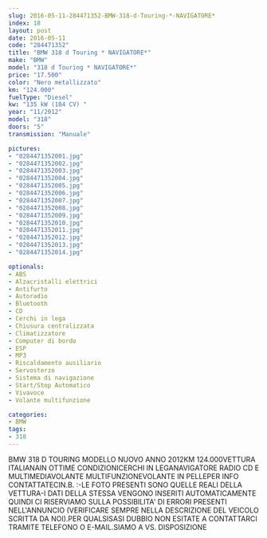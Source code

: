 ```yaml
---
slug: 2016-05-11-284471352-BMW-318-d-Touring-*-NAVIGATORE*
index: 18
layout: post
date: 2016-05-11
code: "284471352"
title: "BMW 318 d Touring * NAVIGATORE*"
make: "BMW"
model: "318 d Touring * NAVIGATORE*"
price: "17.500"
color: "Nero metallizzato"
km: "124.000"
fuelType: "Diesel"
kw: "135 kW (184 CV) "
year: "11/2012"
model: "318"
doors: "5"
transmission: "Manuale"

pictures:
- "0284471352001.jpg"
- "0284471352002.jpg"
- "0284471352003.jpg"
- "0284471352004.jpg"
- "0284471352005.jpg"
- "0284471352006.jpg"
- "0284471352007.jpg"
- "0284471352008.jpg"
- "0284471352009.jpg"
- "0284471352010.jpg"
- "0284471352011.jpg"
- "0284471352012.jpg"
- "0284471352013.jpg"
- "0284471352014.jpg"

optionals:
- ABS
- Alzacristalli elettrici
- Antifurto
- Autoradio
- Bluetooth
- CD
- Cerchi in lega
- Chiusura centralizzata
- Climatizzatore
- Computer di bordo
- ESP
- MP3
- Riscaldamento ausiliario
- Servosterzo
- Sistema di navigazione
- Start/Stop Automatico
- Vivavoce
- Volante multifunzione

categories:
- BMW
tags:
- 318
---
```

BMW 318 D TOURING MODELLO NUOVO ANNO 2012KM 124.000VETTURA ITALIANAIN OTTIME CONDIZIONICERCHI IN LEGANAVIGATORE RADIO CD E MULTIMEDIAVOLANTE MULTIFUNZIONEVOLANTE IN PELLEPER INFO CONTATTATECIN.B. :-LE FOTO PRESENTI SONO QUELLE REALI DELLA VETTURA-I DATI DELLA STESSA VENGONO INSERITI AUTOMATICAMENTE QUINDI CI RISERVIAMO SULLA POSSIBILITA' DI ERRORI PRESENTI NELL'ANNUNCIO (VERIFICARE SEMPRE NELLA DESCRIZIONE DEL VEICOLO SCRITTA DA NOI).PER QUALSISASI DUBBIO NON ESITATE A CONTATTARCI TRAMITE TELEFONO O E-MAIL.SIAMO A VS. DISPOSIZIONE